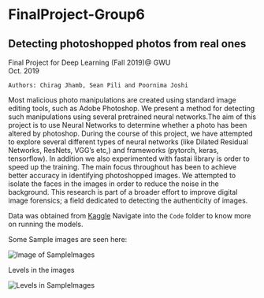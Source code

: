 # FinalProject-Group6
## Detecting photoshopped photos from real ones
Final Project for Deep Learning (Fall 2019)@ GWU  
Oct. 2019
```
Authors: Chirag Jhamb, Sean Pili and Poornima Joshi
```
Most malicious photo manipulations are created using standard image editing tools, such as Adobe Photoshop. We present a method for detecting such manipulations using several pretrained neural networks.The aim of this project is to use Neural Networks to determine whether a photo has been altered by photoshop. During the course of this project, we have attempted to explore several different types of neural networks (like Dilated Residual Networks, ResNets, VGG’s etc,) and frameworks (pytorch, keras, tensorflow). In addition we also experimented with fastai library is order to speed up the training. The main focus throughout has been to achieve better accuracy in identifying photoshopped images. We attempted to isolate the faces in the images in order to reduce the noise in the background. This research is part of a broader effort to improve digital image forensics; a field dedicated to detecting the authenticity of images. 

Data was obtained from [Kaggle](https://www.kaggle.com/ciplab/real-and-fake-face-detection/download)
Navigate into the `Code` folder to know more on running the models.

Some Sample images are seen here:

![Image of SampleImages](https://github.com/poornimajoshi/FinalProject-GroupX/blob/master/Code/image_sample.png)

Levels in the images

![Levels in SampleImages](https://github.com/poornimajoshi/FinalProject-GroupX/blob/master/Code/image_levels.png)
